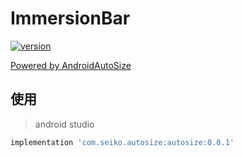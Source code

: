 # ImmersionBar

[![version](https://api.bintray.com/packages/qdsfdhvh/maven/AutoSize/images/download.svg)](https://bintray.com/qdsfdhvh/maven/AutoSize)

[Powered by AndroidAutoSize](https://github.com/JessYanCoding/AndroidAutoSize)

## 使用

> android studio

```groovy
implementation 'com.seiko.autosize:autosize:0.0.1'
```
